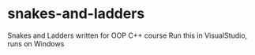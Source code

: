 # snakes-and-ladders
Snakes and Ladders written for OOP C++ course
Run this in VisualStudio, runs on Windows
